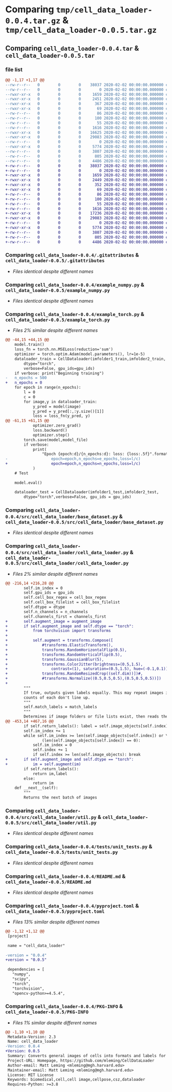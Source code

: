 # Comparing `tmp/cell_data_loader-0.0.4.tar.gz` & `tmp/cell_data_loader-0.0.5.tar.gz`

## Comparing `cell_data_loader-0.0.4.tar` & `cell_data_loader-0.0.5.tar`

### file list

```diff
@@ -1,17 +1,17 @@
--rw-r--r--   0        0        0    38037 2020-02-02 00:00:00.000000 cell_data_loader-0.0.4/.gitattributes
--rw-r--r--   0        0        0        0 2020-02-02 00:00:00.000000 cell_data_loader-0.0.4/__init__.py
--rwxr-xr-x   0        0        0     1659 2020-02-02 00:00:00.000000 cell_data_loader-0.0.4/example_numpy.py
--rwxr-xr-x   0        0        0     2451 2020-02-02 00:00:00.000000 cell_data_loader-0.0.4/example_torch.py
--rwxr-xr-x   0        0        0      367 2020-02-02 00:00:00.000000 cell_data_loader-0.0.4/github_push.sh
--rwxr-xr-x   0        0        0       69 2020-02-02 00:00:00.000000 cell_data_loader-0.0.4/pypi_push.sh
--rw-r--r--   0        0        0       86 2020-02-02 00:00:00.000000 cell_data_loader-0.0.4/requirements.txt
--rw-r--r--   0        0        0      100 2020-02-02 00:00:00.000000 cell_data_loader-0.0.4/setup.py
--rw-r--r--   0        0        0       55 2020-02-02 00:00:00.000000 cell_data_loader-0.0.4/src/cell_data_loader/__init__.py
--rw-r--r--   0        0        0     1616 2020-02-02 00:00:00.000000 cell_data_loader-0.0.4/src/cell_data_loader/base_dataset.py
--rwxr-xr-x   0        0        0    16625 2020-02-02 00:00:00.000000 cell_data_loader-0.0.4/src/cell_data_loader/cell_data_loader.py
--rwxr-xr-x   0        0        0    29083 2020-02-02 00:00:00.000000 cell_data_loader-0.0.4/src/cell_data_loader/util.py
--rw-r--r--   0        0        0        0 2020-02-02 00:00:00.000000 cell_data_loader-0.0.4/tests/__init__.py
--rwxr-xr-x   0        0        0     5774 2020-02-02 00:00:00.000000 cell_data_loader-0.0.4/tests/unit_tests.py
--rw-r--r--   0        0        0     3807 2020-02-02 00:00:00.000000 cell_data_loader-0.0.4/README.md
--rw-r--r--   0        0        0      805 2020-02-02 00:00:00.000000 cell_data_loader-0.0.4/pyproject.toml
--rw-r--r--   0        0        0     4486 2020-02-02 00:00:00.000000 cell_data_loader-0.0.4/PKG-INFO
+-rw-r--r--   0        0        0    38037 2020-02-02 00:00:00.000000 cell_data_loader-0.0.5/.gitattributes
+-rw-r--r--   0        0        0        0 2020-02-02 00:00:00.000000 cell_data_loader-0.0.5/__init__.py
+-rwxr-xr-x   0        0        0     1659 2020-02-02 00:00:00.000000 cell_data_loader-0.0.5/example_numpy.py
+-rwxr-xr-x   0        0        0     2449 2020-02-02 00:00:00.000000 cell_data_loader-0.0.5/example_torch.py
+-rwxr-xr-x   0        0        0      352 2020-02-02 00:00:00.000000 cell_data_loader-0.0.5/github_push.sh
+-rwxr-xr-x   0        0        0       69 2020-02-02 00:00:00.000000 cell_data_loader-0.0.5/pypi_push.sh
+-rw-r--r--   0        0        0       86 2020-02-02 00:00:00.000000 cell_data_loader-0.0.5/requirements.txt
+-rw-r--r--   0        0        0      100 2020-02-02 00:00:00.000000 cell_data_loader-0.0.5/setup.py
+-rw-r--r--   0        0        0       55 2020-02-02 00:00:00.000000 cell_data_loader-0.0.5/src/cell_data_loader/__init__.py
+-rw-r--r--   0        0        0     1616 2020-02-02 00:00:00.000000 cell_data_loader-0.0.5/src/cell_data_loader/base_dataset.py
+-rwxr-xr-x   0        0        0    17236 2020-02-02 00:00:00.000000 cell_data_loader-0.0.5/src/cell_data_loader/cell_data_loader.py
+-rwxr-xr-x   0        0        0    29083 2020-02-02 00:00:00.000000 cell_data_loader-0.0.5/src/cell_data_loader/util.py
+-rw-r--r--   0        0        0        0 2020-02-02 00:00:00.000000 cell_data_loader-0.0.5/tests/__init__.py
+-rwxr-xr-x   0        0        0     5774 2020-02-02 00:00:00.000000 cell_data_loader-0.0.5/tests/unit_tests.py
+-rw-r--r--   0        0        0     3807 2020-02-02 00:00:00.000000 cell_data_loader-0.0.5/README.md
+-rw-r--r--   0        0        0      805 2020-02-02 00:00:00.000000 cell_data_loader-0.0.5/pyproject.toml
+-rw-r--r--   0        0        0     4486 2020-02-02 00:00:00.000000 cell_data_loader-0.0.5/PKG-INFO
```

### Comparing `cell_data_loader-0.0.4/.gitattributes` & `cell_data_loader-0.0.5/.gitattributes`

 * *Files identical despite different names*

### Comparing `cell_data_loader-0.0.4/example_numpy.py` & `cell_data_loader-0.0.5/example_numpy.py`

 * *Files identical despite different names*

### Comparing `cell_data_loader-0.0.4/example_torch.py` & `cell_data_loader-0.0.5/example_torch.py`

 * *Files 2% similar despite different names*

```diff
@@ -44,15 +44,15 @@
 	model.train()
 	loss_fn = torch.nn.MSELoss(reduction='sum')
 	optimizer = torch.optim.Adam(model.parameters(), lr=1e-5)
 	dataloader_train = CellDataloader(imfolder1_train,imfolder2_train,
 		dtype="torch",
 		verbose=False, gpu_ids=gpu_ids)
 	if verbose: print("Beginning training")
-	n_epochs = 500
+	n_epochs = 0
 	for epoch in range(n_epochs):
 		l = 0
 		c = 0
 		for image,y in dataloader_train:
 			y_pred = model(image)
 			y_pred = y_pred[:,:y.size()[1]]
 			loss = loss_fn(y_pred, y)
@@ -61,15 +61,15 @@
 			optimizer.zero_grad()
 			loss.backward()
 			optimizer.step()
 		torch.save(model,model_file)
 		if verbose:
 			print(
 				"Epoch {epoch:d}/{n_epochs:d}: loss: {loss:.5f}".format(
-					epoch=epoch,n_epochs=e_epochs,loss=l/c)
+					epoch=epoch,n_epochs=n_epochs,loss=l/c)
 			)
 	# Test
 	
 	model.eval()
 
 	dataloader_test = CellDataloader(imfolder1_test,imfolder2_test,
 		dtype="torch",verbose=False, gpu_ids = gpu_ids)
```

### Comparing `cell_data_loader-0.0.4/src/cell_data_loader/base_dataset.py` & `cell_data_loader-0.0.5/src/cell_data_loader/base_dataset.py`

 * *Files identical despite different names*

### Comparing `cell_data_loader-0.0.4/src/cell_data_loader/cell_data_loader.py` & `cell_data_loader-0.0.5/src/cell_data_loader/cell_data_loader.py`

 * *Files 2% similar despite different names*

```diff
@@ -216,14 +216,28 @@
 		self.im_index = 0
 		self.gpu_ids = gpu_ids
 		self.cell_box_regex = cell_box_regex
 		self.cell_box_filelist = cell_box_filelist
 		self.dtype = dtype
 		self.n_channels = n_channels
 		self.channels_first = channels_first
+		self.augment_image = augment_image
+		if self.augment_image and self.dtype == "torch":
+			from torchvision import transforms
+			
+			self.augment = transforms.Compose([
+				#transforms.ElasticTransform(),
+				transforms.RandomHorizontalFlip(0.5),
+				transforms.RandomVerticalFlip(0.5),
+				transforms.GaussianBlur(5),
+				transforms.ColorJitter(brightness=(0.5,1.5),
+					contrast=(1), saturation=(0.5,1.5), hue=(-0.1,0.1)),
+				transforms.RandomResizedCrop((self.dim))])#,
+				#transforms.Normalize((0.5,0.5,0.5),(0.5,0.5,0.5))])
+		
 		"""
 		If true, outputs given labels equally. This may repeat images if the
 		counts of each don't line up.
 		"""
 		self.match_labels = match_labels
 		"""
 		Determines if image folders or file lists exist, then reads them in
@@ -453,14 +467,16 @@
 		if self.return_labels(): label = self.image_objects[self.index].label
 		self.im_index += 1
 		while self.im_index >= len(self.image_objects[self.index]) or \
 				(len(self.image_objects[self.index]) == 0):
 			self.im_index = 0
 			self.index += 1
 			if self.index >= len(self.image_objects): break
+		if self.augment_image and self.dtype == "torch":
+			im = self.augment(im)
 		if self.return_labels():
 			return im,label
 		else:
 			return im
 	def __next__(self):
 		"""
 		Returns the next batch of images
```

### Comparing `cell_data_loader-0.0.4/src/cell_data_loader/util.py` & `cell_data_loader-0.0.5/src/cell_data_loader/util.py`

 * *Files identical despite different names*

### Comparing `cell_data_loader-0.0.4/tests/unit_tests.py` & `cell_data_loader-0.0.5/tests/unit_tests.py`

 * *Files identical despite different names*

### Comparing `cell_data_loader-0.0.4/README.md` & `cell_data_loader-0.0.5/README.md`

 * *Files identical despite different names*

### Comparing `cell_data_loader-0.0.4/pyproject.toml` & `cell_data_loader-0.0.5/pyproject.toml`

 * *Files 13% similar despite different names*

```diff
@@ -1,12 +1,12 @@
 [project]
 
 name = "cell_data_loader"
 
-version = "0.0.4"
+version = "0.0.5"
 
 dependencies = [
   "numpy",
   "scipy",
   "torch",
   "torchvision",
   "opencv-python>=4.5.4",
```

### Comparing `cell_data_loader-0.0.4/PKG-INFO` & `cell_data_loader-0.0.5/PKG-INFO`

 * *Files 1% similar despite different names*

```diff
@@ -1,10 +1,10 @@
 Metadata-Version: 2.3
 Name: cell_data_loader
-Version: 0.0.4
+Version: 0.0.5
 Summary: Converts general images of cells into formats and labels for deep learning pipelines
 Project-URL: Homepage, https://github.com/mleming/CellDataLoader
 Author-email: Matt Leming <mleming@mgh.harvard.edu>
 Maintainer-email: Matt Leming <mleming@mgh.harvard.edu>
 License: MIT License
 Keywords: biomedical,cell,cell image,cellpose,csz,dataloader
 Requires-Python: >=3.8
```

